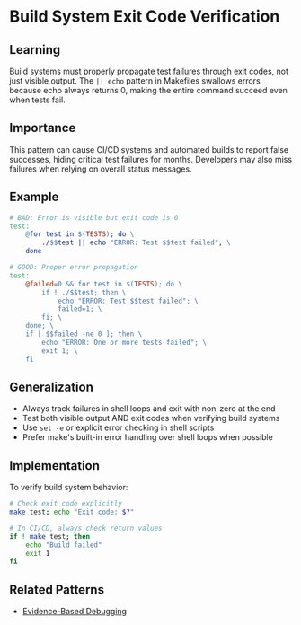 # Build System Exit Code Verification

## Learning
Build systems must properly propagate test failures through exit codes, not just visible output. The `|| echo` pattern in Makefiles swallows errors because echo always returns 0, making the entire command succeed even when tests fail.

## Importance
This pattern can cause CI/CD systems and automated builds to report false successes, hiding critical test failures for months. Developers may also miss failures when relying on overall status messages.

## Example
```makefile
# BAD: Error is visible but exit code is 0
test:
    @for test in $(TESTS); do \
        ./$$test || echo "ERROR: Test $$test failed"; \
    done

# GOOD: Proper error propagation
test:
    @failed=0 && for test in $(TESTS); do \
        if ! ./$$test; then \
            echo "ERROR: Test $$test failed"; \
            failed=1; \
        fi; \
    done; \
    if [ $$failed -ne 0 ]; then \
        echo "ERROR: One or more tests failed"; \
        exit 1; \
    fi
```

## Generalization
- Always track failures in shell loops and exit with non-zero at the end
- Test both visible output AND exit codes when verifying build systems
- Use `set -e` or explicit error checking in shell scripts
- Prefer make's built-in error handling over shell loops when possible

## Implementation
To verify build system behavior:
```bash
# Check exit code explicitly
make test; echo "Exit code: $?"

# In CI/CD, always check return values
if ! make test; then
    echo "Build failed"
    exit 1
fi
```

## Related Patterns
- [Evidence-Based Debugging](evidence-based-debugging.md)